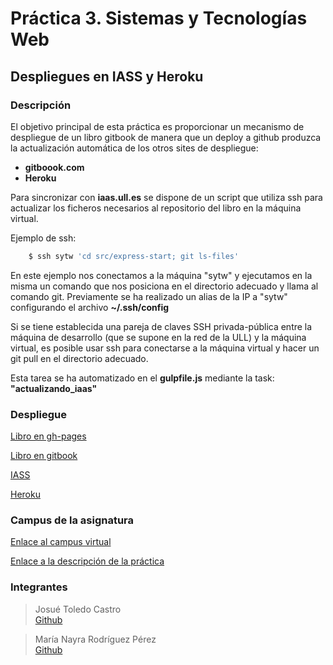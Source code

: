# Práctica 3. Sistemas y Tecnologías Web

## Despliegues en IASS y Heroku


### Descripción
  

El objetivo principal de esta práctica es proporcionar un mecanismo de despliegue de un libro gitbook de manera que un deploy a github produzca la actualización automática de los otros sites de despliegue:
- **gitboook.com**
- **Heroku**
 
Para sincronizar con **iaas.ull.es** se dispone de un script que utiliza ssh para actualizar los ficheros necesarios al repositorio del libro en la máquina virtual.

Ejemplo de ssh:

```bash
    $ ssh sytw 'cd src/express-start; git ls-files'
```

En este ejemplo nos conectamos a la máquina "sytw" y ejecutamos en la misma un comando que nos posiciona en el directorio adecuado y llama al comando git.
Previamente se ha realizado un alias de la IP a "sytw" configurando el archivo **~/.ssh/config**

Si se tiene establecida una pareja de claves SSH privada-pública entre la máquina de desarrollo (que se supone en la red de la ULL) y la máquina virtual, es posible usar ssh para conectarse a la máquina virtual y hacer un git pull en el directorio adecuado.

Esta tarea se ha automatizado en el **gulpfile.js** mediante la task: **"actualizando_iaas"**



### Despliegue

[Libro en gh-pages](https://ull-esit-sytw-1617.github.io/practica-despliegues-en-iaas-y-heroku-josue-nayra/)

[Libro en gitbook](https://josuetc94.gitbooks.io/practica3-sytw1617/content/)

[IASS](10.6.128.176)

[Heroku](https://p3-josue-nayra.herokuapp.com/)



### Campus de la asignatura

[Enlace al campus virtual](https://campusvirtual.ull.es/1617/course/view.php?id=1175)

[Enlace a la descripción de la práctica](https://crguezl.github.io/ull-esit-1617/practicas/practicaiaas.html)



### Integrantes

> Josué Toledo Castro   
>[Github](https://github.com/JosueTC94)

> María Nayra Rodríguez Pérez   
>[Github](https://github.com/alu0100406122)




